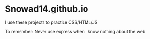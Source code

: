 # Snowad14.github.io
I use these projects to practice CSS/HTML/JS


To remember: 
Never use express when I know nothing about the web
